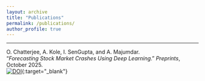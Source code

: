 ```yaml
---
layout: archive
title: "Publications"
permalink: /publications/
author_profile: true
---
```


---
O. Chatterjee, A. Kole, I. SenGupta, and A. Majumdar.  
“*Forecasting Stock Market Crashes Using Deep Learning*.” *Preprints*, October 2025.  
[![DOI](https://img.shields.io/badge/DOI-10.20944%2Fpreprints202510.1781.v1-blue)](https://doi.org/10.20944/preprints202510.1781.v1){:target="_blank"}
